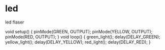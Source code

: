 # led
led flaser

void setup()
{
  pinMode(GREEN, OUTPUT);
  pinMode(YELLOW, OUTPUT);
  pinMode(RED, OUTPUT);
}
void loop()
{
  green_light();
  delay(DELAY_GREEN);
  yellow_light();
  delay(DELAY_YELLOW);
  red_light();
  delay(DELAY_RED);
}
